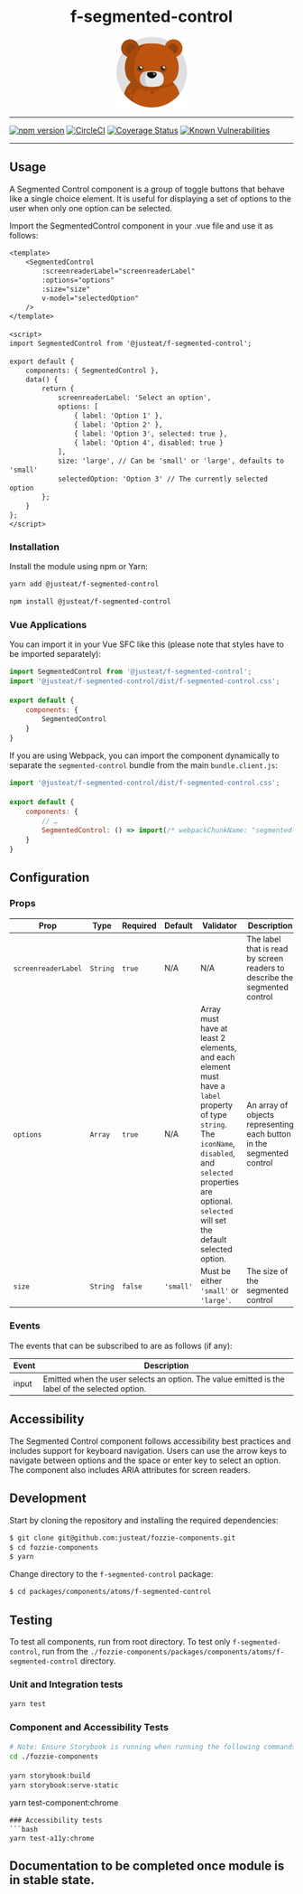 <div align="center">

# f-segmented-control

<img width="125" alt="Fozzie Bear" src="../../../../bear.png" />

</div>

---

[![npm version](https://badge.fury.io/js/%40justeat%2Ff-segmented-control.svg)](https://badge.fury.io/js/%40justeat%2Ff-segmented-control)
[![CircleCI](https://circleci.com/gh/justeat/fozzie-components.svg?style=svg)](https://circleci.com/gh/justeat/workflows/fozzie-components)
[![Coverage Status](https://coveralls.io/repos/github/justeat/f-segmented-control/badge.svg)](https://coveralls.io/github/justeat/f-segmented-control)
[![Known Vulnerabilities](https://snyk.io/test/github/justeat/f-segmented-control/badge.svg?targetFile=package.json)](https://snyk.io/test/github/justeat/f-segmented-control?targetFile=package.json)

---

## Usage
A Segmented Control component is a group of toggle buttons that behave like a single choice element. It is useful for displaying a set of options to the user when only one option can be selected.


Import the SegmentedControl component in your .vue file and use it as follows:

```
<template>
    <SegmentedControl
        :screenreaderLabel="screenreaderLabel"
        :options="options"
        :size="size"
        v-model="selectedOption"
    />
</template>

<script>
import SegmentedControl from '@justeat/f-segmented-control';

export default {
    components: { SegmentedControl },
    data() {
        return {
            screenreaderLabel: 'Select an option',
            options: [
                { label: 'Option 1' },
                { label: 'Option 2' },
                { label: 'Option 3', selected: true },
                { label: 'Option 4', disabled: true }
            ],
            size: 'large', // Can be 'small' or 'large', defaults to 'small'
            selectedOption: 'Option 3' // The currently selected option
        };
    }
};
</script>

```

### Installation

Install the module using npm or Yarn:

```sh
yarn add @justeat/f-segmented-control
```

```sh
npm install @justeat/f-segmented-control
```



### Vue Applications

You can import it in your Vue SFC like this (please note that styles have to be imported separately):

```js
import SegmentedControl from '@justeat/f-segmented-control';
import '@justeat/f-segmented-control/dist/f-segmented-control.css';

export default {
    components: {
        SegmentedControl
    }
}
```

If you are using Webpack, you can import the component dynamically to separate the `segmented-control` bundle from the main `bundle.client.js`:

```js
import '@justeat/f-segmented-control/dist/f-segmented-control.css';

export default {
    components: {
        // …
        SegmentedControl: () => import(/* webpackChunkName: "segmented-control" */ '@justeat/f-segmented-control')
    }
}
```

## Configuration

### Props

| Prop | Type | Required | Default | Validator | Description |
| --- | --- | --- | --- | --- | --- |
| `screenreaderLabel` | `String` | `true` | N/A | N/A | The label that is read by screen readers to describe the segmented control |
| `options` | `Array` | `true` | N/A | Array must have at least 2 elements, and each element must have a `label` property of type `string`. The `iconName`, `disabled`, and `selected` properties are optional. `selected` will set the default selected option. | An array of objects representing each button in the segmented control |
| `size` | `String` | `false` | `'small'` | Must be either `'small'` or `'large'`. | The size of the segmented control |



### Events

The events that can be subscribed to are as follows (if any):

| Event | Description |
| ----- | ----------- |
| input | Emitted when the user selects an option. The value emitted is the label of the selected option. |

## Accessibility
The Segmented Control component follows accessibility best practices and includes support for keyboard navigation. Users can use the arrow keys to navigate between options and the space or enter key to select an option. The component also includes ARIA attributes for screen readers.

## Development

Start by cloning the repository and installing the required dependencies:

```sh
$ git clone git@github.com:justeat/fozzie-components.git
$ cd fozzie-components
$ yarn
```

Change directory to the `f-segmented-control` package:

```sh
$ cd packages/components/atoms/f-segmented-control
```

## Testing

To test all components, run from root directory.
To test only `f-segmented-control`, run from the `./fozzie-components/packages/components/atoms/f-segmented-control` directory.

### Unit and Integration tests

```sh
yarn test
```

### Component and Accessibility Tests

```bash
# Note: Ensure Storybook is running when running the following commands
cd ./fozzie-components

yarn storybook:build
yarn storybook:serve-static
```

yarn test-component:chrome
```
### Accessibility tests
```bash
yarn test-a11y:chrome
```
## Documentation to be completed once module is in stable state.



